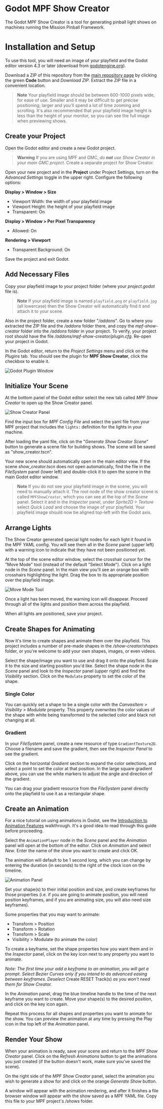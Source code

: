 # Godot MPF Show Creator

The Godot MPF Show Creator is a tool for generating pinball light shows on machines running the Mission Pinball Framework.

# Installation and Setup

To use this tool, you will need an image of your playfield and the Godot editor version 4.3 or later (download from [godotengine.org](https://godotengine.org)).

Download a ZIP of this repository from the [main repository page](https://github.com/missionpinball/mpf-gmc) by clicking the green **Code** button and *Download ZIP*. Extract the ZIP file in a convenient location.

> **Note**
Your playfield image should be between 600-1000 pixels wide, for ease of use. Smaller and it may be difficult to get precise positioning; larger and you'll spend a lot of time zooming and scrolling. It's also recommended that your playfield image height is less than the height of your monitor, so you can see the full image when previewing shows.


## Create your Project

Open the Godot editor and create a new Godot project.

> **Warning**
If you are using MPF and GMC, *do* ***not*** *use Show Creator in your main GMC project*. Create a separate project for Show Creator.

Open your new project and in the **Project** under Project Settings, turn on the *Advanced Settings* toggle in the upper right. Configure the following options:

**Display > Window > Size**
* Viewport Width: the width of your playfield image
* Viewport Height: the height of your playfield image
* Transparent: On

**Display > Window > Per Pixel Transparency**
* Allowed: On

**Rendering > Viewport**
* Transparent Background: On

Save the project and exit Godot.

## Add Necessary Files

Copy your playfield image to your project folder (where your *project.godot* file is).

> **Note** If your playfield image is named `playfield.png` or `playfield.jpg` (all lowercase) then the Show Creator will automatically find it and attach it to your scene.

Also in the project folder, create a new folder "*/addons*". Go to where you extracted the ZIP file and the */addons* folder there, and copy the *mpf-show-creator* folder into the */addons* folder in your project. To verify, your project root should have the file */addons/mpf-show-creator/plugin.cfg*. Re-open your project in Godot.

In the Godot editor, return to the *Project Settings* menu and click on the *Plugins* tab. You should see the plugin for **MPF Show Creator**, click the checkbox to enable it.

![Godot Plugin Window](docs/plugin-window.png)

## Initialize Your Scene

At the bottom panel of the Godot editor select the new tab called *MPF Show Creator* to open up the Show Creator panel.

![Show Creator Panel](docs/show-creator-panel.png)

Find the input box for *MPF Config File* and select the yaml file from your MPF project that includes the `lights:` definition for the lights in your machine.

After loading the yaml file, click on the "*Generate Show Creator Scene*" button to generate a scene file for building shows. The scene will be saved as "show_creator.tscn".

Your new scene should automatically open in the main editor view. If the scene *show_creator.tscn* does not open automatically, find the file in the *FileSystem* panel (lower left) and double-click it to open the scene in the main Godot editor window.

> **Note**
If you do not see your playfield image in the scene, you will need to manually attach it. The root node of the show creator scene is called `MPFShowCreator`, which you can see at the top of the *Scene* panel. Select it and in the *Inspector* panel, under *Sprite2D > Texture* select *Quick Load* and choose the image of your playfield. Your playfield image should now be aligned top-left with the Godot axis.

## Arrange Lights

The Show Creator generated special light nodes for each light it found in the MPF YAML config. You will see them all in the *Scene* panel (upper left) with a warning icon to indicate that they have not been positioned yet.

At the top of the scene editor window, select the crosshair cursor for the "Move Mode" tool (instead of the default "Select Mode"). Click on a light node in the *Scene* panel. In the main view you'll see an orange box with crosshairs highlighting the light. Drag the box to its appropriate position over the playfield image.

![Move Mode Tool](docs/move-icon.png)

Once a light has been moved, the warning icon will disappear. Proceed through all of the lights and position them across the playfield.

When all lights are positioned, save your project.

## Create Shapes for Animating

Now it's time to create shapes and animate them over the playfield. This project includes a number of pre-made shapes in the */show-creator/shapes* folder, or you're welcome to add your own shapes, images, or even videos.

Select the shape/image you want to use and drag it onto the playfield. Scale it to the size and starting position you'd like. Select the shape node in the *Scene* panel and look to the *Inspector* panel (upper right) and find the *Visibility* section. Click on the `Modulate` property to set the color of the shape.

### Single Color

You can quickly set a shape to be a single color with the *CanvasItem > Visibility > Modulate* property. This property overwrites the color values of the shape with white being transformed to the selected color and black not changing at all.

### Gradient

In your *FileSystem* panel, create a new resource of type `GradientTexture2D`. Choose a filename and save the gradient, then see the *Inspector Panel* to see the gradient.

Click on the horizontal *Gradient* section to expand the color selections, and select a point to set the color at that position. In the large square gradient above, you can use the white markers to adjust the angle and direction of the gradient.

You can drag your gradient resource from the *FileSystem* panel directly onto the playfield to use it as a rectangular shape.

## Create an Animation

For a nice tutorial on using animations in Godot, see the [Introduction to Animation Features](https://docs.godotengine.org/en/stable/tutorials/animation/introduction.html) walkthrough. It's a good idea to read through this guide before proceeding.

Select the `AnimationPlayer` node in the *Scene* panel and the *Animation* panel will open at the bottom of the editor. Click on *Animation* and select *New*. Enter the name of the show you want to create and click OK.

The animation will default to be 1 second long, which you can change by entering the duration (in seconds) to the right of the clock icon on the timeline.

![Animation Panel](docs/animation-panel.png)

Set your shape(s) to their initial position and size, and create keyframes for those properties (i.e. if you are going to animate position, you will need position keyframes, and if you are animating size, you will also need size keyframes).

Some properties that you may want to animate:

* Transform > Position
* Transform > Rotation
* Transform > Scale
* Visibility > Modulate (to animate the color)

To create a keyframe, set the shape properties how you want them and in the *Inspector* panel, click on the key icon next to any property you want to animate.

*Note: The first time your add a keyframe to an animation, you will get a prompt. Select Bezier Curves only if you intend to do advanced easing between keyframes. Deselect* Create RESET Track(s) *as you won't need them for Show Creator.*

In the *Animation* panel, drag the blue timeline handle to the time of the next keyframe you want to create. Move your shape(s) to the desired position, and click on the key icon again.

Repeat this process for all shapes and properties you want to animate for the show. You can preview the animation at any time by pressing the Play icon in the top left of the *Animation* panel.

## Render Your Show

When your animation is ready, save your scene and return to the *MPF Show Creator* panel. Click on the *Refresh Animations* button to get the animations you just created (if the button doesn't work, make sure you've saved the scene).

On the right side of the *MPF Show Creator* panel, select the animation you wish to generate a show for and click on the orange *Generate Show* button.

A window will appear with the animation rendering, and after it finishes a file browser window will appear with the show saved as a MPF YAML file. Copy this file to your MPF project's */shows* folder.
